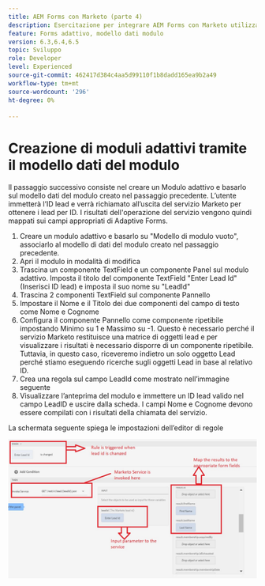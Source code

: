 ```yaml
---
title: AEM Forms con Marketo (parte 4)
description: Esercitazione per integrare AEM Forms con Marketo utilizzando AEM Forms Form Data Model.
feature: Forms adattivo, modello dati modulo
version: 6.3,6.4,6.5
topic: Sviluppo
role: Developer
level: Experienced
source-git-commit: 462417d384c4aa5d99110f1b8dadd165ea9b2a49
workflow-type: tm+mt
source-wordcount: '296'
ht-degree: 0%

---
```



# Creazione di moduli adattivi tramite il modello dati del modulo

Il passaggio successivo consiste nel creare un Modulo adattivo e basarlo sul modello dati del modulo creato nel passaggio precedente.
L’utente immetterà l’ID lead e verrà richiamato all’uscita del servizio Marketo per ottenere i lead per ID. I risultati dell&#39;operazione del servizio vengono quindi mappati sui campi appropriati di Adaptive Forms.

1. Creare un modulo adattivo e basarlo su &quot;Modello di modulo vuoto&quot;, associarlo al modello di dati del modulo creato nel passaggio precedente.
1. Apri il modulo in modalità di modifica
1. Trascina un componente TextField e un componente Panel sul modulo adattivo. Imposta il titolo del componente TextField &quot;Enter Lead Id&quot; (Inserisci ID lead) e imposta il suo nome su &quot;LeadId&quot;
1. Trascina 2 componenti TextField sul componente Pannello
1. Impostare il Nome e il Titolo dei due componenti del campo di testo come Nome e Cognome
1. Configura il componente Pannello come componente ripetibile impostando Minimo su 1 e Massimo su -1. Questo è necessario perché il servizio Marketo restituisce una matrice di oggetti lead e per visualizzare i risultati è necessario disporre di un componente ripetibile. Tuttavia, in questo caso, riceveremo indietro un solo oggetto Lead perché stiamo eseguendo ricerche sugli oggetti Lead in base al relativo ID.
1. Crea una regola sul campo LeadId come mostrato nell’immagine seguente
1. Visualizzare l’anteprima del modulo e immettere un ID lead valido nel campo LeadID e uscire dalla scheda. I campi Nome e Cognome devono essere compilati con i risultati della chiamata del servizio.

La schermata seguente spiega le impostazioni dell’editor di regole

![editor di regole](assets/ruleeditor.jfif)
